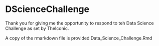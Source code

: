 # DScienceChallenge

Thank you for giving me the opportunity to respond to teh Data Science Challenge as set by TheIconic. 

A copy of the rmarkdown file is provided Data_Science_Challenge.Rmd

